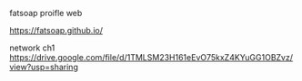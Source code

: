 fatsoap proifle web

https://fatsoap.github.io/

network ch1
https://drive.google.com/file/d/1TMLSM23H161eEvO75kxZ4KYuGG1OBZvz/view?usp=sharing
